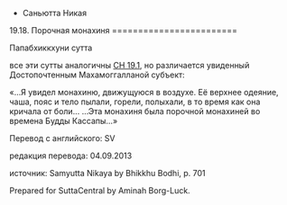 









* Саньютта Никая


19\.18\. Порочная монахиня
\=\=\=\=\=\=\=\=\=\=\=\=\=\=\=\=\=\=\=\=\=\=\=\=


Папабхиккхуни сутта



все эти сутты аналогичны [СН 19\.1](/sn19\.1/ru/sv), но различается увиденный Достопочтенным Махамоггалланой субъект:


«…Я увидел монахиню, движущуюся в воздухе\. Её верхнее одеяние, чаша, пояс и тело пылали, горели, полыхали, в то время как она кричала от боли… …Эта монахиня была порочной монахиней во времена Будды Кассапы…»



Перевод с английского: SV


редакция перевода: 04\.09\.2013


источник: Samyutta Nikaya by Bhikkhu Bodhi, p\. 701


Prepared for SuttaCentral by Aminah Borg\-Luck\.






